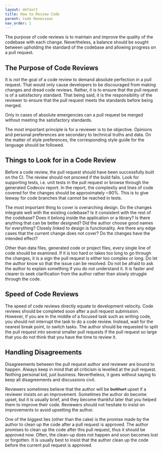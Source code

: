 ```yaml
---
layout: default
title: How to Review Code
parent: Code Reeeviews
nav_order: 1
---
```


The purpose of code reviews is to maintain and improve the quality of the codebase with each change. Nevertheless, a
balance should be sought between upholding the standard of the codebase and allowing progress on a pull request. 

## The Purpose of Code Reviews

It is _not_ the goal of a code review to demand absolute perfection in a pull request. That would only cause developers 
to be discouraged from making changes and dread code reviews. Rather, it is to ensure that the pull request is of a 
satisfactory standard. That being said, it is the responsibility of the reviewer to ensure that the pull request meets
the standards before being merged.

Only in cases of absolute emergencies can a pull request be merged without meeting the satisfactory standards.

The most important principle is for a reviewer is to be objective. Opinions and personal preferences are secondary to
technical truths and data. On the matter of style preferences, the corresponding style guide for the language should be
followed.

## Things to Look for in a Code Review

Before a code review, the pull request should have been successfully built on the CI. The review should not proceed if the 
build fails. Look for supporting tests, i.e. unit tests in the pull request or browse through the generated Codecov
report. In the report, the complexity and lines of code covered for the changes should be approximately ~90%. This is to
give leeway for code branches that cannot be reached in tests.

The most important thing to cover is overarching design. Do the changes integrate well with the existing codebase?
Is it consistent with the rest of the codebase? Does it belong inside the application or a library? Is there anything that
can be better designed? Did the author choose good names for everything? Closely linked to design is functionality. Are 
there any edge cases that the current change does not cover? Do the changes have the intended effect?

Other than data files, generated code or project files, every single line of code should be examined. If it is too hard
or takes too long to go through the changes, it is a sign the pull request is either too complex or long. Do let the
author know so that the issue can be resolved. Do not be afraid to ask the author to explain something if you do not
understand it. It is faster and clearer to seek clarification from the author rather than slowly struggle through the
code.

## Speed of Code Reviews

The speed of code reviews directly equate to development velocity. Code reviews should be completed soon after a pull
request submission. However, if you are in the middle of a focused task such as writing code, you should not interrupt
the task to do a code review. Instead, wait for the nearest break point, to switch tasks. The author should be requested
to split the pull request into several smaller pull requests if the pull request so large that you do not think that you 
have the time to review it.

## Handling Disagreements

Disagreements between the pull request author and reviewer are bound to happen. Always keep in mind that all criticism is
levelled at the pull request. Nothing personal kid, just business. Nevertheless, it goes without saying to keep all 
disagreements and discussions civil. 

Reviewers sometimes believe that the author will be ~~butthurt~~ upset if a reviewer insists on an improvement. Sometimes
the author do become upset, but it is usually brief, and they become thankful later that you helped them to improve their
code. Reviewers should not hesitate to insist on improvements to avoid upsetting the author. 

One of the biggest lies (other than the cake) is the promise made by the author to clean up the code after a pull request
is approved. The author promises to clean up the code after this pull request, thus it should be approved now. Often, the
clean-up does not happen and soon becomes lost or forgotten. It is usually best to insist that the author clean up the
code before the current pull request is approved.